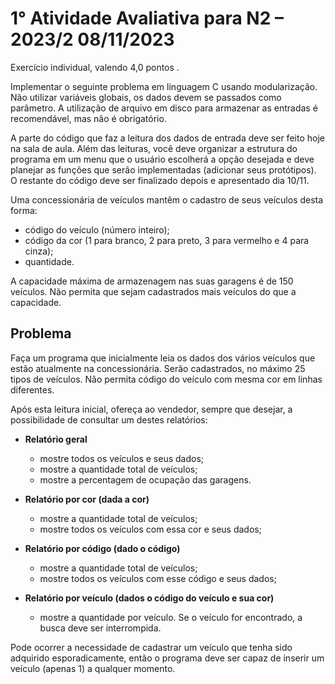 # 1° Atividade Avaliativa para N2 – 2023/2 08/11/2023

Exercício individual, valendo 4,0 pontos .

Implementar o seguinte problema em linguagem C usando modularização. Não utilizar variáveis globais, os
dados devem se passados como parâmetro. A utilização de arquivo em disco para armazenar as entradas é
recomendável, mas não é obrigatório.

A parte do código que faz a leitura dos dados de entrada deve ser feito hoje na sala de aula. Além das
leituras, você deve organizar a estrutura do programa em um menu que o usuário escolherá a opção
desejada e deve planejar as funções que serão implementadas (adicionar seus protótipos). O restante do
código deve ser finalizado depois e apresentado dia 10/11.

Uma concessionária de veículos mantêm o cadastro de seus veículos desta forma:

- código do veículo (número inteiro);
- código da cor (1 para branco, 2 para preto, 3 para vermelho e 4 para cinza);
- quantidade.

A capacidade máxima de armazenagem nas suas garagens é de 150 veículos. Não permita que sejam
cadastrados mais veículos do que a capacidade.

## Problema

Faça um programa que inicialmente leia os dados dos vários veículos que estão atualmente na
concessionária. Serão cadastrados, no máximo 25 tipos de veículos. Não permita código do veículo
com mesma cor em linhas diferentes.

Após esta leitura inicial, ofereça ao vendedor, sempre que desejar, a possibilidade de consultar um
destes relatórios:

- **Relatório geral**
  - mostre todos os veículos e seus dados;
  - mostre a quantidade total de veículos;
  - mostre a percentagem de ocupação das garagens.

- **Relatório por cor (dada a cor)**
  - mostre a quantidade total de veículos;
  - mostre todos os veículos com essa cor e seus dados;

- **Relatório por código (dado o código)**
  - mostre a quantidade total de veículos;
  - mostre todos os veículos com esse código e seus dados;

- **Relatório por veículo (dados o código do veículo e sua cor)**
  - mostre a quantidade por veículo.
    Se o veículo for encontrado, a busca deve ser interrompida.

Pode ocorrer a necessidade de cadastrar um veículo que tenha sido adquirido esporadicamente, então o
programa deve ser capaz de inserir um veículo (apenas 1) a qualquer momento.

